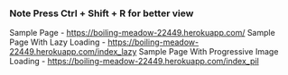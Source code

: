 
### Note Press Ctrl + Shift + R for better view

Sample Page - https://boiling-meadow-22449.herokuapp.com/
Sample Page With Lazy Loading - https://boiling-meadow-22449.herokuapp.com/index_lazy
Sample Page With Progressive Image Loading - https://boiling-meadow-22449.herokuapp.com/index_pil
